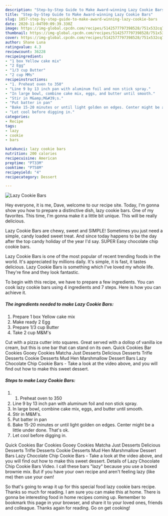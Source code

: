 ```yaml
---
description: "Step-by-Step Guide to Make Award-winning Lazy Cookie Bars"
title: "Step-by-Step Guide to Make Award-winning Lazy Cookie Bars"
slug: 1857-step-by-step-guide-to-make-award-winning-lazy-cookie-bars
date: 2020-11-04T09:09:39.330Z
image: https://img-global.cpcdn.com/recipes/5142577797398528/751x532cq70/lazy-cookie-bars-recipe-main-photo.jpg
thumbnail: https://img-global.cpcdn.com/recipes/5142577797398528/751x532cq70/lazy-cookie-bars-recipe-main-photo.jpg
cover: https://img-global.cpcdn.com/recipes/5142577797398528/751x532cq70/lazy-cookie-bars-recipe-main-photo.jpg
author: Shane Luna
ratingvalue: 4.3
reviewcount: 36228
recipeingredient:
- "1 box Yellow cake mix"
- "2 Egg"
- "1/3 cup Butter"
- "2 cup MMs"
recipeinstructions:
- "1. Preheat oven to 350"
- "Line 9 by 13 inch pan with aluminum foil and non stick spray."
- "In large bowl, combine cake mix, eggs, and butter until smooth."
- "Stir in M&amp;M&#39;s."
- "Put batter in pan"
- "Bake 15-20 minutes or until light golden on edges. Center might be a little under done. That&#39;s ok."
- "Let cool before digging in."
categories:
- Recipe
tags:
- lazy
- cookie
- bars

katakunci: lazy cookie bars 
nutrition: 200 calories
recipecuisine: American
preptime: "PT33M"
cooktime: "PT58M"
recipeyield: "4"
recipecategory: Dessert

---
```



![Lazy Cookie Bars](https://img-global.cpcdn.com/recipes/5142577797398528/751x532cq70/lazy-cookie-bars-recipe-main-photo.jpg)

Hey everyone, it is me, Dave, welcome to our recipe site. Today, I'm gonna show you how to prepare a distinctive dish, lazy cookie bars. One of my favorites. This time, I'm gonna make it a little bit unique. This will be really delicious.

Lazy Cookie Bars are chewy, sweet and SIMPLE! Sometimes you just need a simple, candy loaded sweet treat. And since today happens to be the day after the top candy holiday of the year I&#39;d say. SUPER Easy chocolate chip cookie bars.

Lazy Cookie Bars is one of the most popular of recent trending foods in the world. It's appreciated by millions daily. It's simple, it is fast, it tastes delicious. Lazy Cookie Bars is something which I've loved my whole life. They're fine and they look fantastic.


To begin with this recipe, we have to prepare a few ingredients. You can cook lazy cookie bars using 4 ingredients and 7 steps. Here is how you can achieve it.

<!--inarticleads1-->

##### The ingredients needed to make Lazy Cookie Bars:

1. Prepare 1 box Yellow cake mix
1. Make ready 2 Egg
1. Prepare 1/3 cup Butter
1. Take 2 cup M&amp;M&#39;s


Cut with a pizza cutter into squares. Great served with a dollop of vanilla ice cream, but this is one bar that can stand on its own. Quick Cookies Bar Cookies Gooey Cookies Matcha Just Desserts Delicious Desserts Trifle Desserts Cookie Desserts Mud Hen Marshmallow Dessert Bars Lazy Chocolate Chip Cookie Bars - Take a look at the video above, and you will find out how to make this sweet dessert. 

<!--inarticleads2-->

##### Steps to make Lazy Cookie Bars:

1. 1. Preheat oven to 350
1. Line 9 by 13 inch pan with aluminum foil and non stick spray.
1. In large bowl, combine cake mix, eggs, and butter until smooth.
1. Stir in M&amp;M&#39;s.
1. Put batter in pan
1. Bake 15-20 minutes or until light golden on edges. Center might be a little under done. That&#39;s ok.
1. Let cool before digging in.


Quick Cookies Bar Cookies Gooey Cookies Matcha Just Desserts Delicious Desserts Trifle Desserts Cookie Desserts Mud Hen Marshmallow Dessert Bars Lazy Chocolate Chip Cookie Bars - Take a look at the video above, and you will find out how to make this sweet dessert. Details of Lazy Chocolate Chip Cookie Bars Video. I call these bars &#34;lazy&#34; because you use a boxed brownie mix. But if you have your own recipe and aren&#39;t feeling lazy (like me) then use your own! 

So that's going to wrap it up for this special food lazy cookie bars recipe. Thanks so much for reading. I am sure you can make this at home. There is gonna be interesting food in home recipes coming up. Remember to bookmark this page in your browser, and share it to your loved ones, friends and colleague. Thanks again for reading. Go on get cooking!
